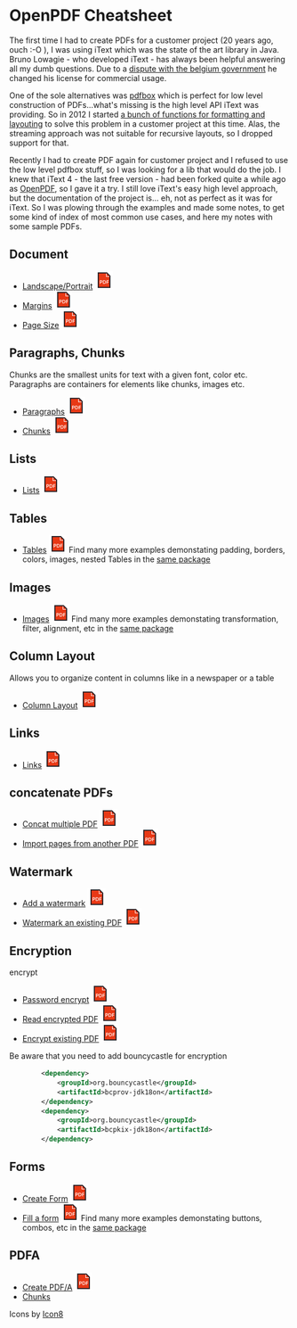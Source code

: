 # OpenPDF Cheatsheet
The first time I had to create PDFs for a customer project (20 years ago, ouch :-O ), I was using iText which was the state of 
the art library in Java. Bruno Lowagie - who developed iText - has always been helpful answering all my dumb questions. Due 
to a [dispute with the belgium government](https://techcrunch.com/2009/05/20/open-source-developer-intends-to-block-belgian-government-from-using-his-technology-over-tax-dispute/)
he changed his license for commercial usage. 

One of the sole alternatives was [pdfbox](https://pdfbox.apache.org/) which is
perfect for low level construction of PDFs...what's missing is the high level API iText was providing. So in 2012 I started
[a bunch of functions for formatting and layouting](https://github.com/ralfstuckert/pdfbox-layout) to solve this problem in 
a customer project at this time. Alas, the streaming approach was not suitable for recursive layouts, so I dropped support for that. 

Recently I had to create PDF again for customer project and I refused to use the low level pdfbox stuff, so I was looking for a lib that
would do the job. I knew that iText 4 - the last free version - had been forked quite a while ago as [OpenPDF](https://github.com/LibrePDF/OpenPDF), 
so I gave it a try. I still love iText's easy high level approach, but the documentation of the project is... eh, not as 
perfect as it was for iText. So I was plowing through the examples and made some notes, to get some kind of index of most 
common use cases, and here my notes with some sample PDFs.

## Document
* [Landscape/Portrait](https://github.com/LibrePDF/OpenPDF/blob/master/pdf-toolbox/src/test/java/com/lowagie/examples/general/LandscapePortrait.java) [![PDF](icons/icons8-pdf-32.png)](pdf/LandscapePortrait.pdf)
* [Margins](https://github.com/LibrePDF/OpenPDF/blob/master/pdf-toolbox/src/test/java/com/lowagie/examples/general/Margins.java) [![PDF](icons/icons8-pdf-32.png)](pdf/Margins.pdf)
* [Page Size](https://github.com/LibrePDF/OpenPDF/blob/master/pdf-toolbox/src/test/java/com/lowagie/examples/general/DefaultPageSize.java) [![PDF](icons/icons8-pdf-32.png)](pdf/DefaultPageSize.pdf)

## Paragraphs, Chunks
Chunks are the smallest units for text with a given font, color etc. Paragraphs are containers for elements like chunks, images etc.
* [Paragraphs](https://github.com/LibrePDF/OpenPDF/blob/master/pdf-toolbox/src/test/java/com/lowagie/examples/objects/Paragraphs.java) [![PDF](icons/icons8-pdf-32.png)](pdf/Paragraphs.pdf)
* [Chunks](https://github.com/LibrePDF/OpenPDF/blob/master/pdf-toolbox/src/test/java/com/lowagie/examples/objects/Chunks.java) [![PDF](icons/icons8-pdf-32.png)](pdf/Chunks.pdf)

## Lists
* [Lists](https://github.com/LibrePDF/OpenPDF/blob/master/pdf-toolbox/src/test/java/com/lowagie/examples/objects/Lists.java) [![PDF](icons/icons8-pdf-32.png)](pdf/lists.pdf)

## Tables
* [Tables](https://github.com/LibrePDF/OpenPDF/blob/master/pdf-toolbox/src/test/java/com/lowagie/examples/objects/tables/MyFirstTable.java) [![PDF](icons/icons8-pdf-32.png)](pdf/MyFirstTable.pdf)
  Find many more examples demonstating padding, borders, colors, images, nested Tables in the [same package](https://github.com/LibrePDF/OpenPDF/blob/master/pdf-toolbox/src/test/java/com/lowagie/examples/objects/tables)

## Images
* [Images](https://github.com/LibrePDF/OpenPDF/blob/master/pdf-toolbox/src/test/java/com/lowagie/examples/objects/images/Images.java) [![PDF](icons/icons8-pdf-32.png)](pdf/Images.pdf)
  Find many more examples demonstating transformation, filter, alignment, etc in the [same package](https://github.com/LibrePDF/OpenPDF/blob/master/pdf-toolbox/src/test/java/com/lowagie/examples/objects/images)

## Column Layout
Allows you to organize content in columns like in a newspaper or a table
* [Column Layout](https://github.com/LibrePDF/OpenPDF/blob/master/pdf-toolbox/src/test/java/com/lowagie/examples/objects/columns/ColumnSimple.java) [![PDF](icons/icons8-pdf-32.png)](pdf/columnsimple.pdf)

## Links
* [Links](https://github.com/LibrePDF/OpenPDF/blob/master/pdf-toolbox/src/test/java/com/lowagie/examples/objects/anchors/AHref.java) [![PDF](icons/icons8-pdf-32.png)](pdf/AHref.pdf)

## concatenate PDFs
* [Concat multiple PDF](https://github.com/LibrePDF/OpenPDF/blob/master/pdf-toolbox/src/test/java/com/lowagie/tools/ConcatPdfTest.java) [![PDF](icons/icons8-pdf-32.png)](pdf/concat2.pdf)
* [Import pages from another PDF](https://github.com/LibrePDF/OpenPDF/blob/master/pdf-toolbox/src/test/java/com/lowagie/examples/general/copystamp/TwoOnOne.java) [![PDF](icons/icons8-pdf-32.png)](pdf/2on1.pdf)

## Watermark
* [Add a watermark](https://github.com/LibrePDF/OpenPDF/blob/master/pdf-toolbox/src/test/java/com/lowagie/toolbox/plugins/watermarker/WatermarkerTest.java) [![PDF](icons/icons8-pdf-32.png)](pdf/Result.pdf)
* [Watermark an existing PDF](https://github.com/LibrePDF/OpenPDF/blob/master/pdf-toolbox/src/test/java/com/lowagie/examples/general/copystamp/AddWatermarkPageNumbers.java) [![PDF](icons/icons8-pdf-32.png)](pdf/watermark_pagenumbers.pdf)


## Encryption
encrypt
* [Password encrypt](https://github.com/LibrePDF/OpenPDF/blob/master/pdf-toolbox/src/test/java/com/lowagie/examples/general/HelloEncrypted.java) [![PDF](icons/icons8-pdf-32.png)](pdf/HelloEncrypted.pdf)
* [Read encrypted PDF](https://github.com/LibrePDF/OpenPDF/blob/master/pdf-toolbox/src/test/java/com/lowagie/examples/general/read/ReadEncrypted.java) [![PDF](icons/icons8-pdf-32.png)](pdf/HelloEncrypted.pdf)
* [Encrypt existing PDF](https://github.com/LibrePDF/OpenPDF/blob/master/pdf-toolbox/src/test/java/com/lowagie/examples/general/copystamp/EncryptorExample.java) [![PDF](icons/icons8-pdf-32.png)](pdf/encrypted.pdf)

Be aware that you need to add bouncycastle for encryption
```xml
        <dependency>
            <groupId>org.bouncycastle</groupId>
            <artifactId>bcprov-jdk18on</artifactId>
        </dependency>
        <dependency>
            <groupId>org.bouncycastle</groupId>
            <artifactId>bcpkix-jdk18on</artifactId>
        </dependency>
```

## Forms
* [Create Form](https://github.com/LibrePDF/OpenPDF/blob/master/pdf-toolbox/src/test/java/com/lowagie/examples/forms/SimpleRegistrationForm.java) [![PDF](icons/icons8-pdf-32.png)](pdf/SimpleRegistrationForm.pdf)
* [Fill a form](https://github.com/LibrePDF/OpenPDF/blob/master/pdf-toolbox/src/test/java/com/lowagie/examples/forms/fill/Register.java) [![PDF](icons/icons8-pdf-32.png)](pdf/registered.pdf)
Find many more examples demonstating buttons, combos, etc in the [same package](https://github.com/LibrePDF/OpenPDF/blob/master/pdf-toolbox/src/test/java/com/lowagie/examples/forms)

## PDFA
* [Create PDF/A](https://github.com/LibrePDF/OpenPDF/blob/master/pdf-toolbox/src/test/java/com/lowagie/examples/conformance/PdfA1B.java) [![PDF](icons/icons8-pdf-32.png)](pdf/PdfA1B.pdf)
* [Chunks](https://github.com/LibrePDF/OpenPDF/blob/master/openpdf/src/test/java/com/lowagie/text/validation/PDFValidationTest.java) 



Icons by [Icon8](https://icons8.com/)
